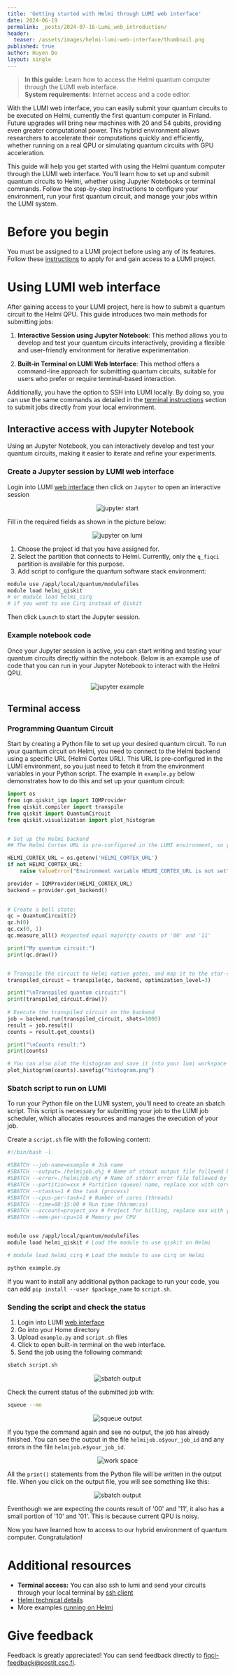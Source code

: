 ```yaml
---
title: 'Getting started with Helmi through LUMI web interface'
date: 2024-06-19
permalink: _posts/2024-07-16-Lumi_web_introduction/
header:
  teaser: /assets/images/helmi-lumi-web-interface/thumbnail.png
published: true
author: Huyen Do
layout: single
---
```


> **In this guide:** Learn how to access the Helmi quantum computer through the LUMI web interface.  
> **System requirements:** Internet access and a code editor.

With the LUMI web interface, you can easily submit your quantum circuits to be executed on Helmi, currently the first quantum computer in Finland. Future upgrades will bring new machines with 20 and 54 qubits, providing even greater computational power. This hybrid environment allows researchers to accelerate their computations quickly and efficiently, whether running on a real QPU or simulating quantum circuits with GPU acceleration.

This guide will help you get started with using the Helmi quantum computer through the LUMI web interface. You'll learn how to set up and submit quantum circuits to Helmi, whether using Jupyter Notebooks or terminal commands. Follow the step-by-step instructions to configure your environment, run your first quantum circuit, and manage your jobs within the LUMI system.

# Before you begin

You must be assigned to a LUMI project before using any of its features. Follow these [instructions](https://docs.csc.fi/accounts/how-to-create-new-project/#how-to-create-finnish-lumi-projects) to apply for and gain access to a LUMI project.

# Using LUMI web interface

After gaining access to your LUMI project, here is how to submit a quantum circuit to the Helmi QPU. This guide introduces two main methods for submitting jobs:

1. **Interactive Session using Jupyter Notebook**: This method allows you to develop and test your quantum circuits interactively, providing a flexible and user-friendly environment for iterative experimentation.

2. **Built-in Terminal on LUMI Web Interface**: This method offers a command-line approach for submitting quantum circuits, suitable for users who prefer or require terminal-based interaction.

Additionally, you have the option to SSH into LUMI locally. By doing so, you can use the same commands as detailed in the [terminal instructions](#terminal-access) section to submit jobs directly from your local environment.

## Interactive access with Jupyter Notebook

Using an Jupyter Notebook, you can interactively develop and test your quantum circuits, making it easier to iterate and refine your experiments.

### Create a Jupyter session by LUMI web interface

Login into LUMI [web interface](https://www.lumi.csc.fi/public/) then click on `Jupyter` to open an interactive session

<div style="text-align: center;">
    <figure style="display: inline-block; text-align: left;  margin: 0; padding: 0;">
        <img src="/assets/images/helmi-lumi-web-interface/jupyter_starting.png" alt="jupyter start">
    </figure>
</div>

Fill in the required fields as shown in the picture below:

<div style="text-align: center;">
    <figure style="display: inline-block; text-align: left;  margin: 0; padding: 0;">
        <img src="/assets/images/helmi-lumi-web-interface/lumi_jupyter.png" alt="jupyter on lumi">
    </figure>
</div>

1. Choose the project id that you have assigned for.
2. Select the partition that connects to Helmi. Currently, only the `q_fiqci` partition is available for this purpose.
3. Add script to configure the quantum software stack environment:

```bash
module use /appl/local/quantum/modulefiles 
module load helmi_qiskit 
# or module load helmi_cirq 
# if you want to use Cirq instead of Qiskit
```

Then click `Launch` to start the Jupyter session.

### Example notebook code

Once your Jupyter session is active, you can start writing and testing your quantum circuits directly within the notebook. Below is an example use of code that you can run in your Jupyter Notebook to interact with the Helmi QPU.

<div style="text-align: center;">
    <figure style="display: inline-block; text-align: left;  margin: 0; padding: 0;">
        <img src="/assets/images/helmi-lumi-web-interface/jupyter_example.png" alt="jupyter example">
    </figure>
</div>

## Terminal access

### Programming Quantum Circuit

Start by creating a Python file to set up your desired quantum circuit. To run your quantum circuit on Helmi, you need to connect to the Helmi backend using a specific URL (Helmi Cortex URL). This URL is pre-configured in the LUMI environment, so you just need to fetch it from the environment variables in your Python script. The example in `example.py` below demonstrates how to do this and set up your quantum circuit:

```python
import os
from iqm.qiskit_iqm import IQMProvider
from qiskit.compiler import transpile
from qiskit import QuantumCircuit
from qiskit.visualization import plot_histogram


# Set up the Helmi backend
## The Helmi Cortex URL is pre-configured in the LUMI environment, so you only need to fetch it from the OS to gain access to Helmi.

HELMI_CORTEX_URL = os.getenv('HELMI_CORTEX_URL')
if not HELMI_CORTEX_URL:
    raise ValueError("Environment variable HELMI_CORTEX_URL is not set")

provider = IQMProvider(HELMI_CORTEX_URL)
backend = provider.get_backend()

  
# Create a bell state: 
qc = QuantumCircuit(2)
qc.h(0)
qc.cx(0, 1)
qc.measure_all() #expected equal majority counts of '00' and '11'

print("My quantum circuit:")
print(qc.draw())


# Transpile the circuit to Helmi native gates, and map it to the star-shape topology backend
transpiled_circuit = transpile(qc, backend, optimization_level=3)

print("\nTranspiled quantum circuit:")
print(transpiled_circuit.draw())
  
# Execute the transpiled circuit on the backend
job = backend.run(transpiled_circuit, shots=1000)
result = job.result()
counts = result.get_counts()

print("\nCounts result:")
print(counts)

# You can also plot the histogram and save it into your lumi workspace
plot_histogram(counts).savefig("histogram.png")
```

### Sbatch script to run on LUMI

To run your Python file on the LUMI system, you'll need to create an sbatch script. This script is necessary for submitting your job to the LUMI job scheduler, which allocates resources and manages the execution of your job.

Create a `script.sh` file with the following content:

```bash
#!/bin/bash -l

#SBATCH --job-name=example # Job name
#SBATCH --output=./helmijob.o%j # Name of stdout output file followed by the job ID
#SBATCH --error=./helmijob.e%j # Name of stderr error file followed by the job ID
#SBATCH --partition=xxx # Partition (queue) name, replace xxx with correct partition
#SBATCH --ntasks=1 # One task (process)
#SBATCH --cpus-per-task=1 # Number of cores (threads)
#SBATCH --time=00:15:00 # Run time (hh:mm:ss)
#SBATCH --account=project_xxx # Project for billing, replace xxx with your own project_id
#SBATCH --mem-per-cpu=1G # Memory per CPU


module use /appl/local/quantum/modulefiles
module load helmi_qiskit # Load the module to use qiskit on Helmi

# module load helmi_cirq # Load the module to use cirq on Helmi

python example.py
```

If you want to install any additional python package to run your code, you can add `pip install --user $package_name` to `script.sh`.

### Sending the script and check the status

1. Login into LUMI [web interface](https://www.lumi.csc.fi/public/)
2. Go into your Home directory
3. Upload `example.py` and `script.sh` files
4. Click to open built-in terminal on the web interface.
5. Send the job using the following command:

```bash
sbatch script.sh 
```

<div style="text-align: center;">
    <figure style="display: inline-block; text-align: left;  margin: 0; padding: 0;">
        <img src="/assets/images/helmi-lumi-web-interface/sbatch.png" alt="sbatch output">
    </figure>
</div>

Check the current status of the submitted job with:

```bash
squeue --me
```

<div style="text-align: center;">
    <figure style="display: inline-block; text-align: left;  margin: 0; padding: 0;">
        <img src="/assets/images/helmi-lumi-web-interface/squeue.png" alt="squeue output">
    </figure>
</div>

If you type the command again and see no output, the job has already finished. You can see the output in the file `helmijob.o$your_job_id` and any errors in the file `helmijob.e$your_job_id`.

<div style="text-align: center;">
    <figure style="display: inline-block; text-align: left;  margin: 0; padding: 0;">
        <img src="/assets/images/helmi-lumi-web-interface/workspace.png" alt="work space">
    </figure>
</div>

All the `print()` statements from the Python file will be written in the output file. When you click on the output file, you will see something like this:

<div style="text-align: center;">
    <figure style="display: inline-block; text-align: left;  margin: 0; padding: 0;">
        <img src="/assets/images/helmi-lumi-web-interface/output_print.png" alt="sbatch output">
    </figure>
</div>

Eventhough we are expecting the counts result of '00' and '11', it also has a small portion of '10' and '01'. This is because current QPU is noisy.

Now you have learned how to access to our hybrid environment of quantum computer. Congratulation!

# Additional resources

- **Terminal access:** You can also ssh to lumi and send your circuits through your local terminal by [ssh client](https://docs.lumi-supercomputer.eu/firststeps/loggingin/)
- [Helmi technical details](https://docs.csc.fi/computing/quantum-computing/helmi/helmi-specs/)
- More examples [running on Helmi](https://docs.csc.fi/computing/quantum-computing/helmi/running-on-helmi/)

# Give feedback

Feedback is greatly appreciated! You can send feedback directly to [fiqci-feedback@postit.csc.fi](mailto:fiqci-feedback@postit.csc.fi).
